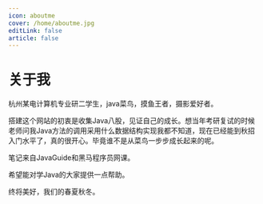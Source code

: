 ```yaml
---
icon: aboutme
cover: /home/aboutme.jpg
editLink: false
article: false
---
```


# 关于我

杭州某电计算机专业研二学生，java菜鸟，摸鱼王者，摄影爱好者。

搭建这个网站的初衷是收集Java八股，见证自己的成长。想当年考研复试的时候老师问我Java方法的调用采用什么数据结构实现我都不知道，现在已经能到秋招入门水平了，真的很开心。毕竟谁不是从菜鸟一步步成长起来的呢。

笔记来自JavaGuide和黑马程序员网课。

希望能对学Java的大家提供一点帮助。

终将美好，我们的春夏秋冬。

